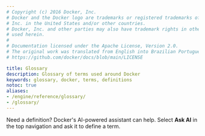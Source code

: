 ```yaml
---
# Copyright (c) 2016 Docker, Inc.
# Docker and the Docker logo are trademarks or registered trademarks of Docker,
# Inc. in the United States and/or other countries.
# Docker, Inc. and other parties may also have trademark rights in other terms
# used herein.
#
# Documentation licensed under the Apache License, Version 2.0.
# The original work was translated from English into Brazilian Portuguese.
# https://github.com/docker/docs/blob/main/LICENSE

title: Glossary
description: Glossary of terms used around Docker
keywords: glossary, docker, terms, definitions
notoc: true
aliases:
- /engine/reference/glossary/
- /glossary/
---
```

Need a definition? Docker's AI-powered assistant can help. Select **Ask AI** in the
top navigation and ask it to define a term.
